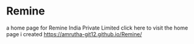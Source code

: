 # Remine
a home page for Remine India Private Limited
click here to visit the home page i created https://amrutha-git12.github.io/Remine/
